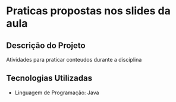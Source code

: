 # Praticas propostas nos slides da aula

## Descrição do Projeto

Atividades para praticar conteudos durante a disciplina

## Tecnologias Utilizadas

- Linguagem de Programação: Java

